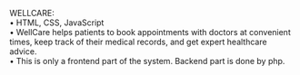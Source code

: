 WELLCARE:<br>
• HTML, CSS, JavaScript<br> 
•	WellCare helps patients to book appointments with doctors at convenient times, keep track of their medical records, and get expert healthcare advice.<br>
• This is only a frontend part of the system. Backend part is done by php.<br>
